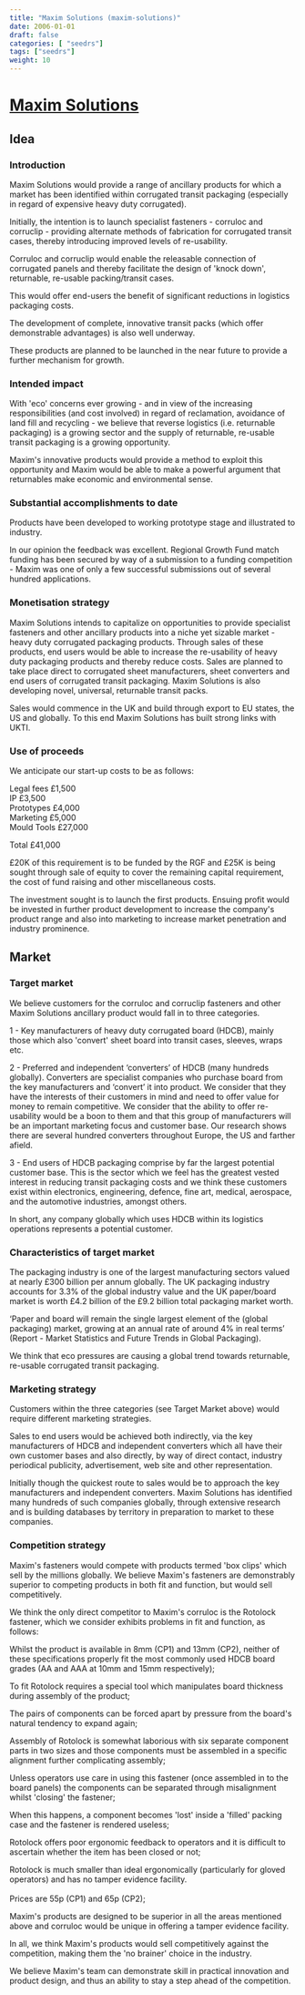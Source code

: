 ```yaml
---
title: "Maxim Solutions (maxim-solutions)"
date: 2006-01-01
draft: false
categories: [ "seedrs"]
tags: ["seedrs"]
weight: 10
---
```


# [Maxim Solutions](https://www.seedrs.com/maxim-solutions)

## Idea

### Introduction

Maxim Solutions would provide a range of ancillary products for which a market has been identified within corrugated transit packaging (especially in regard of expensive heavy duty corrugated).

Initially, the intention is to launch specialist fasteners - corruloc and corruclip - providing alternate methods of fabrication for corrugated transit cases, thereby introducing improved levels of re-usability.

Corruloc and corruclip would enable the releasable connection of corrugated panels and thereby facilitate the design of 'knock down', returnable, re-usable packing/transit cases.

This would offer end-users the benefit of significant reductions in logistics packaging costs.

The development of complete, innovative transit packs (which offer demonstrable advantages) is also well underway.

These products are planned to be launched in the near future to provide a further mechanism for growth.

### Intended impact

With 'eco' concerns ever growing - and in view of the increasing responsibilities (and cost involved) in regard of reclamation, avoidance of land fill and recycling - we believe that reverse logistics (i.e. returnable packaging) is a growing sector and the supply of returnable, re-usable transit packaging is a growing opportunity.

Maxim's innovative products would provide a method to exploit this opportunity and Maxim would be able to make a powerful argument that returnables make economic and environmental sense.

### Substantial accomplishments to date

Products have been developed to working prototype stage and illustrated to industry.

In our opinion the feedback was excellent. Regional Growth Fund match funding has been secured by way of a submission to a funding competition - Maxim was one of only a few successful submissions out of several hundred applications.

### Monetisation strategy

Maxim Solutions intends to capitalize on opportunities to provide specialist fasteners and other ancillary products into a niche yet sizable market - heavy duty corrugated packaging products. Through sales of these products, end users would be able to increase the re-usability of heavy duty packaging products and thereby reduce costs. Sales are planned to take place direct to corrugated sheet manufacturers, sheet converters and end users of corrugated transit packaging. Maxim Solutions is also developing novel, universal, returnable transit packs.

Sales would commence in the UK and build through export to EU states, the US and globally. To this end Maxim Solutions has built strong links with UKTI.

### Use of proceeds

We anticipate our start-up costs to be as follows:

Legal fees £1,500 <br>IP £3,500 <br>Prototypes £4,000 <br>Marketing £5,000 <br>Mould Tools £27,000

Total £41,000

£20K of this requirement is to be funded by the RGF and £25K is being sought through sale of equity to cover the remaining capital requirement, the cost of fund raising and other miscellaneous costs.

The investment sought is to launch the first products. Ensuing profit would be invested in further product development to increase the company's product range and also into marketing to increase market penetration and industry prominence.

## Market

### Target market

We believe customers for the corruloc and corruclip fasteners and other Maxim Solutions ancillary product would fall in to three categories.

1 - Key manufacturers of heavy duty corrugated board (HDCB), mainly those which also 'convert' sheet board into transit cases, sleeves, wraps etc.

2 - Preferred and independent ‘converters’ of HDCB (many hundreds globally). Converters are specialist companies who purchase board from the key manufacturers and ‘convert’ it into product. We consider that they have the interests of their customers in mind and need to offer value for money to remain competitive. We consider that the ability to offer re-usability would be a boon to them and that this group of manufacturers will be an important marketing focus and customer base. Our research shows there are several hundred converters throughout Europe, the US and farther afield.

3 - End users of HDCB packaging comprise by far the largest potential customer base. This is the sector which we feel has the greatest vested interest in reducing transit packaging costs and we think these customers exist within electronics, engineering, defence, fine art, medical, aerospace, and the automotive industries, amongst others.

In short, any company globally which uses HDCB within its logistics operations represents a potential customer.

### Characteristics of target market

The packaging industry is one of the largest manufacturing sectors valued at nearly £300 billion per annum globally. The UK packaging industry accounts for 3.3% of the global industry value and the UK paper/board market is worth £4.2 billion of the £9.2 billion total packaging market worth.

‘Paper and board will remain the single largest element of the (global packaging) market, growing at an annual rate of around 4% in real terms’ (Report - Market Statistics and Future Trends in Global Packaging).

We think that eco pressures are causing a global trend towards returnable, re-usable corrugated transit packaging.

### Marketing strategy

Customers within the three categories (see Target Market above) would require different marketing strategies.

Sales to end users would be achieved both indirectly, via the key manufacturers of HDCB and independent converters which all have their own customer bases and also directly, by way of direct contact, industry periodical publicity, advertisement, web site and other representation.

Initially though the quickest route to sales would be to approach the key manufacturers and independent converters. Maxim Solutions has identified many hundreds of such companies globally, through extensive research and is building databases by territory in preparation to market to these companies.

### Competition strategy

Maxim's fasteners would compete with products termed 'box clips' which sell by the millions globally. We believe Maxim's fasteners are demonstrably superior to competing products in both fit and function, but would sell competitively.

We think the only direct competitor to Maxim's corruloc is the Rotolock fastener, which we consider exhibits problems in fit and function, as follows:

Whilst the product is available in 8mm (CP1) and 13mm (CP2), neither of these specifications properly fit the most commonly used HDCB board grades (AA and AAA at 10mm and 15mm respectively);

To fit Rotolock requires a special tool which manipulates board thickness during assembly of the product;

The pairs of components can be forced apart by pressure from the board's natural tendency to expand again;

Assembly of Rotolock is somewhat laborious with six separate component parts in two sizes and those components must be assembled in a specific alignment further complicating assembly;

Unless operators use care in using this fastener (once assembled in to the board panels) the components can be separated through misalignment whilst 'closing' the fastener;

When this happens, a component becomes 'lost' inside a 'filled' packing case and the fastener is rendered useless;

Rotolock offers poor ergonomic feedback to operators and it is difficult to ascertain whether the item has been closed or not;

Rotolock is much smaller than ideal ergonomically (particularly for gloved operators) and has no tamper evidence facility. <br> <br>Prices are 55p (CP1) and 65p (CP2);

Maxim's products are designed to be superior in all the areas mentioned above and corruloc would be unique in offering a tamper evidence facility.

In all, we think Maxim's products would sell competitively against the competition, making them the 'no brainer' choice in the industry.

We believe Maxim's team can demonstrate skill in practical innovation and product design, and thus an ability to stay a step ahead of the competition.

